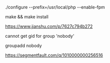 ./configure --prefix=/usr/local/php  --enable-fpm

make && make  install

https://www.jianshu.com/p/7627c794b272

cannot get gid for group 'nobody'

groupadd nobody







https://segmentfault.com/q/1010000000256516